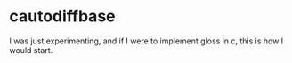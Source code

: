 # cautodiffbase
I was just experimenting, and if I were to implement gloss in c, this is how I would start.
